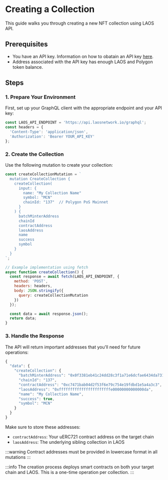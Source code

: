 

# Creating a Collection

This guide walks you through creating a new NFT collection using LAOS API.


## Prerequisites
- You have an API key. Information on how to obatain an API key [here](/api/introduction).
- Address associated with the API key has enough LAOS and Polygon token balance.

## Steps

### 1. Prepare Your Environment

First, set up your GraphQL client with the appropriate endpoint and your API key:

```javascript
const LAOS_API_ENDPOINT = 'https://api.laosnetwork.io/graphql';
const headers = {
  'Content-Type': 'application/json',
  'Authorization': 'Bearer YOUR_API_KEY'
};
```

### 2. Create the Collection

Use the following mutation to create your collection:

```javascript
const createCollectionMutation = `
  mutation CreateCollection {
    createCollection(
      input: {
        name: "My Collection Name"
        symbol: "MCN"
        chainId: "137"  // Polygon PoS Mainnet
      }
    ) {
      batchMinterAddress
      chainId
      contractAddress
      laosAddress
      name
      success
      symbol
    }
  }
`;

// Example implementation using fetch
async function createCollection() {
  const response = await fetch(LAOS_API_ENDPOINT, {
    method: 'POST',
    headers: headers,
    body: JSON.stringify({
      query: createCollectionMutation
    })
  });

  const data = await response.json();
  return data;
}
```

### 3. Handle the Response

The API will return important addresses that you'll need for future operations:

```javascript
{
  "data": {
    "createCollection": {
      "batchMinterAddress": "0x0f3381eb41c24dd28c3f1a71e6dcfae6434da731",
      "chainId": "137",
      "contractAddress": "0xc7471bab04d2f53f6e79c754e19fdbd1e5a4a3c3",
      "laosAddress": "0xfffffffffffffffffffffffe00000000000000da",
      "name": "My Collection Name",
      "success": true,
      "symbol": "MCN"
    }
  }
}
```

Make sure to store these addresses:
- `contractAddress`: Your uERC721 contract address on the target chain
- `laosAddress`: The underlying sibling collection in LAOS

:::warning
 Contract addresses must be provided in lowercase format in all mutations
:::

:::info
The creation process deploys smart contracts on both your target chain and LAOS. This is a one-time operation per collection.
:::